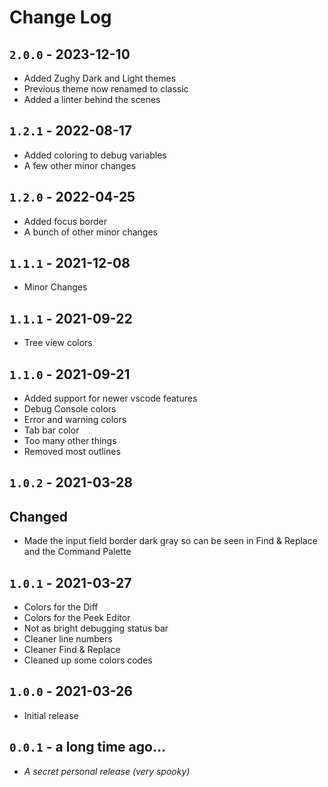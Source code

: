 # Change Log

## `2.0.0` - 2023-12-10
- Added Zughy Dark and Light themes
- Previous theme now renamed to classic
- Added a linter behind the scenes

## `1.2.1` - 2022-08-17
- Added coloring to debug variables
- A few other minor changes

## `1.2.0` - 2022-04-25
- Added focus border
- A bunch of other minor changes

## `1.1.1` - 2021-12-08
- Minor Changes

## `1.1.1` - 2021-09-22
- Tree view colors

## `1.1.0` - 2021-09-21
- Added support for newer vscode features
- Debug Console colors
- Error and warning colors
- Tab bar color
- Too many other things
- Removed most outlines

## `1.0.2` - 2021-03-28

## Changed
- Made the input field border dark gray so can be seen in Find & Replace and the
  Command Palette

## `1.0.1` - 2021-03-27
- Colors for the Diff
- Colors for the Peek Editor
- Not as bright debugging status bar
- Cleaner line numbers
- Cleaner Find & Replace
- Cleaned up some colors codes

## `1.0.0` - 2021-03-26
- Initial release

## `0.0.1` - a long time ago...
- _A secret personal release (very spooky)_
